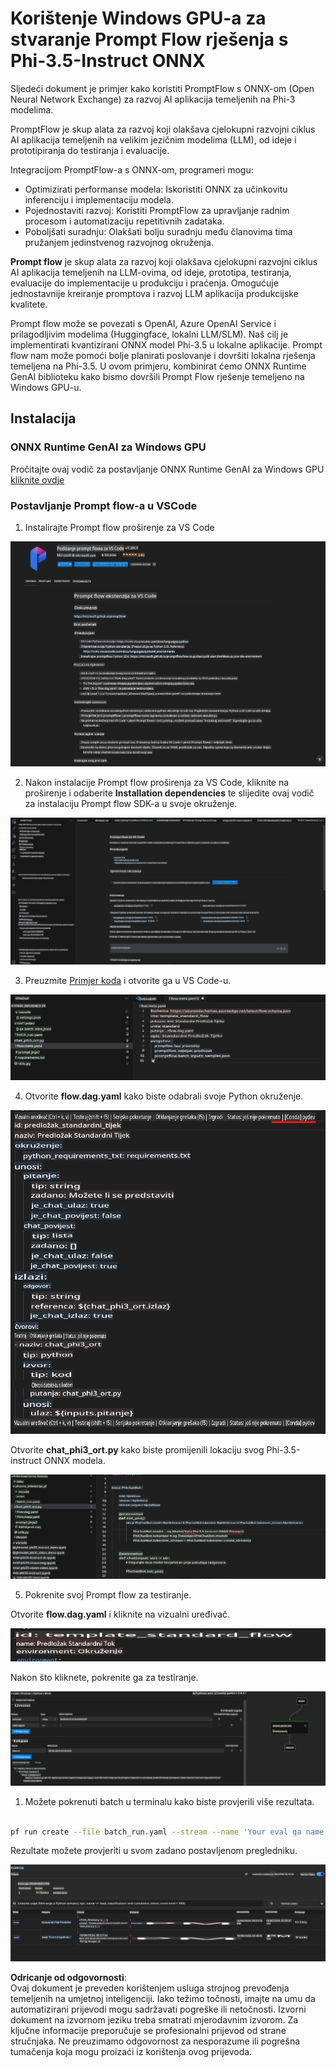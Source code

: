 # Korištenje Windows GPU-a za stvaranje Prompt Flow rješenja s Phi-3.5-Instruct ONNX

Sljedeći dokument je primjer kako koristiti PromptFlow s ONNX-om (Open Neural Network Exchange) za razvoj AI aplikacija temeljenih na Phi-3 modelima.

PromptFlow je skup alata za razvoj koji olakšava cjelokupni razvojni ciklus AI aplikacija temeljenih na velikim jezičnim modelima (LLM), od ideje i prototipiranja do testiranja i evaluacije.

Integracijom PromptFlow-a s ONNX-om, programeri mogu:

- Optimizirati performanse modela: Iskoristiti ONNX za učinkovitu inferenciju i implementaciju modela.
- Pojednostaviti razvoj: Koristiti PromptFlow za upravljanje radnim procesom i automatizaciju repetitivnih zadataka.
- Poboljšati suradnju: Olakšati bolju suradnju među članovima tima pružanjem jedinstvenog razvojnog okruženja.

**Prompt flow** je skup alata za razvoj koji olakšava cjelokupni razvojni ciklus AI aplikacija temeljenih na LLM-ovima, od ideje, prototipa, testiranja, evaluacije do implementacije u produkciju i praćenja. Omogućuje jednostavnije kreiranje promptova i razvoj LLM aplikacija produkcijske kvalitete.

Prompt flow može se povezati s OpenAI, Azure OpenAI Service i prilagodljivim modelima (Huggingface, lokalni LLM/SLM). Naš cilj je implementirati kvantizirani ONNX model Phi-3.5 u lokalne aplikacije. Prompt flow nam može pomoći bolje planirati poslovanje i dovršiti lokalna rješenja temeljena na Phi-3.5. U ovom primjeru, kombinirat ćemo ONNX Runtime GenAI biblioteku kako bismo dovršili Prompt Flow rješenje temeljeno na Windows GPU-u.

## **Instalacija**

### **ONNX Runtime GenAI za Windows GPU**

Pročitajte ovaj vodič za postavljanje ONNX Runtime GenAI za Windows GPU [kliknite ovdje](./ORTWindowGPUGuideline.md)

### **Postavljanje Prompt flow-a u VSCode**

1. Instalirajte Prompt flow proširenje za VS Code

![pfvscode](../../../../../../translated_images/pfvscode.79f42ae5dd93ed35c19d6d978ae75831fef40e0b8440ee48b893b5a0597d2260.hr.png)

2. Nakon instalacije Prompt flow proširenja za VS Code, kliknite na proširenje i odaberite **Installation dependencies** te slijedite ovaj vodič za instalaciju Prompt flow SDK-a u svoje okruženje.

![pfsetup](../../../../../../translated_images/pfsetup.0c82d99c7760aac29833b37faf4329e67e22279b1c5f37a73724dfa9ebaa32ee.hr.png)

3. Preuzmite [Primjer koda](../../../../../../code/09.UpdateSamples/Aug/pf/onnx_inference_pf) i otvorite ga u VS Code-u.

![pfsample](../../../../../../translated_images/pfsample.7bf40b133a558d86356dd6bc0e480bad2659d9c5364823dae9b3e6784e6f2d25.hr.png)

4. Otvorite **flow.dag.yaml** kako biste odabrali svoje Python okruženje.

![pfdag](../../../../../../translated_images/pfdag.c5eb356fa3a96178cd594de9a5da921c4bbe646a9946f32aa20d344ccbeb51a0.hr.png)

   Otvorite **chat_phi3_ort.py** kako biste promijenili lokaciju svog Phi-3.5-instruct ONNX modela.

![pfphi](../../../../../../translated_images/pfphi.fff4b0afea47c92c8481174dbf3092823906fca5b717fc642f78947c3e5bbb39.hr.png)

5. Pokrenite svoj Prompt flow za testiranje.

Otvorite **flow.dag.yaml** i kliknite na vizualni uređivač.

![pfv](../../../../../../translated_images/pfv.7af6ecd65784a98558b344ba69b5ba6233876823fb435f163e916a632394fc1e.hr.png)

Nakon što kliknete, pokrenite ga za testiranje.

![pfflow](../../../../../../translated_images/pfflow.9697e0fda67794bb0cf4b78d52e6f5a42002eec935bc2519933064afbbdd34f0.hr.png)

1. Možete pokrenuti batch u terminalu kako biste provjerili više rezultata.

```bash

pf run create --file batch_run.yaml --stream --name 'Your eval qa name'    

```

Rezultate možete provjeriti u svom zadano postavljenom pregledniku.

![pfresult](../../../../../../translated_images/pfresult.972eb57dd5bec646e1aa01148991ba8959897efea396e42cf9d7df259444878d.hr.png)

**Odricanje od odgovornosti**:  
Ovaj dokument je preveden korištenjem usluga strojnog prevođenja temeljenih na umjetnoj inteligenciji. Iako težimo točnosti, imajte na umu da automatizirani prijevodi mogu sadržavati pogreške ili netočnosti. Izvorni dokument na izvornom jeziku treba smatrati mjerodavnim izvorom. Za ključne informacije preporučuje se profesionalni prijevod od strane stručnjaka. Ne preuzimamo odgovornost za nesporazume ili pogrešna tumačenja koja mogu proizaći iz korištenja ovog prijevoda.